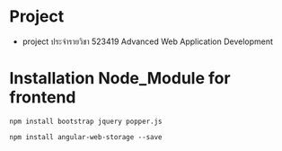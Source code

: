 # Project

 * project ประจำรายวิชา 523419 Advanced Web Application Development

# Installation Node_Module for frontend

```
npm install bootstrap jquery popper.js

npm install angular-web-storage --save
```
